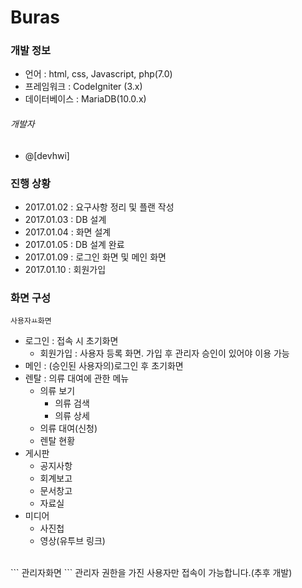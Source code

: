 # Buras
### 개발 정보
  * 언어 : html, css, Javascript, php(7.0)
  * 프레임워크 : CodeIgniter (3.x)
  * 데이터베이스 : MariaDB(10.0.x)
###### 개발자
  * @[devhwi]
### 진행 상황
  * 2017.01.02 : 요구사항 정리 및 플랜 작성
  * 2017.01.03 : DB 설계
  * 2017.01.04 : 화면 설계
  * 2017.01.05 : DB 설계 완료
  * 2017.01.09 : 로그인 화면 및 메인 화면
  * 2017.01.10 : 회원가입
### 화면 구성
  ```
  사용자ㅛ화면
  ```
  * 로그인 : 접속 시 초기화면
    * 회원가입 : 사용자 등록 화면. 가입 후 관리자 승인이 있어야 이용 가능
  * 메인 : (승인된 사용자의)로그인 후 초기화면
  * 렌탈 : 의류 대여에 관한 메뉴
    * 의류 보기
      * 의류 검색
      * 의류 상세
    * 의류 대여(신청)
    * 렌탈 현황
  * 게시판
    * 공지사항
    * 회계보고
    * 문서창고
    * 자료실
  * 미디어
    * 사진첩
    * 영상(유투브 링크)
  <br>
  ```
  관리자화면
  ```
  관리자 권한을 가진 사용자만 접속이 가능합니다.(추후 개발)<br>
